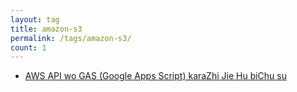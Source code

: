 ```yaml
---
layout: tag
title: amazon-s3
permalink: /tags/amazon-s3/
count: 1
---
```


- [AWS API wo GAS (Google Apps Script) karaZhi Jie Hu biChu su](https://akkinoc.dev/posts/2022/05/15/aws-api-from-google-apps-script/)
